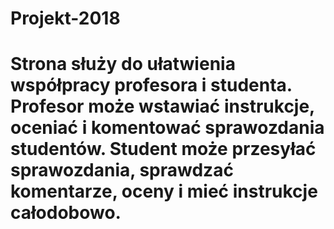 # Projekt-2018
# Strona służy do ułatwienia współpracy profesora i studenta. Profesor może wstawiać instrukcje, oceniać i komentować sprawozdania studentów. Student może przesyłać sprawozdania, sprawdzać komentarze, oceny i mieć instrukcje całodobowo.
